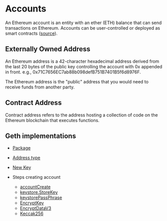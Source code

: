 # Accounts

An Ethereum account is an entity with an ether (ETH) balance that can send transactions on Ethereum. Accounts can be user-controlled or deployed as smart contracts ([source](https://ethereum.org/en/developers/docs/accounts/)).

## Externally Owned Address

An Ethereum address is a 42-character hexadecimal address derived from the last 20 bytes of the public key controlling the account with 0x appended in front. e.g., 0x71C7656EC7ab88b098defB751B7401B5f6d8976F.

The Ethereum address is the "public" address that you would need to receive funds from another party.

## Contract Address

Contract address refers to the address hosting a collection of code on the Ethereum blockchain that executes functions.

## Geth implementations

* [Package](https://github.com/ethereum/go-ethereum/tree/master/accounts)
* [Address type](https://github.com/ethereum/go-ethereum/blob/fb3a6528cfa49f623570575c4fe9e8a716cfcdf7/common/types.go#L198)
* [New Key](https://github.com/ethereum/go-ethereum/blob/fb3a6528cfa49f623570575c4fe9e8a716cfcdf7/accounts/keystore/key.go#L167)

* Steps creating account
    * [accountCreate](https://github.com/ethereum/go-ethereum/blob/fb3a6528cfa49f623570575c4fe9e8a716cfcdf7/cmd/geth/accountcmd.go#L262)
    * [keystore.StoreKey](https://github.com/ethereum/go-ethereum/blob/fb3a6528cfa49f623570575c4fe9e8a716cfcdf7/accounts/keystore/passphrase.go#L101)
    * [keystorePassPhrase](https://github.com/ethereum/go-ethereum/blob/fb3a6528cfa49f623570575c4fe9e8a716cfcdf7/accounts/keystore/passphrase.go#L106)
    * [EncryptKey](https://github.com/ethereum/go-ethereum/blob/fb3a6528cfa49f623570575c4fe9e8a716cfcdf7/accounts/keystore/passphrase.go#L186)
    * [EncryptDataV3](https://github.com/ethereum/go-ethereum/blob/fb3a6528cfa49f623570575c4fe9e8a716cfcdf7/accounts/keystore/passphrase.go#L141)
    * [Keccak256](https://github.com/ethereum/go-ethereum/blob/fb3a6528cfa49f623570575c4fe9e8a716cfcdf7/crypto/crypto.go#L77)
